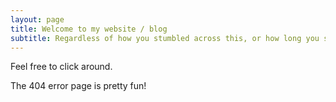 ```yaml
---
layout: page
title: Welcome to my website / blog
subtitle: Regardless of how you stumbled across this, or how long you spend here, I'm glad you joined me
---
```


Feel free to click around. 

The 404 error page is pretty fun!